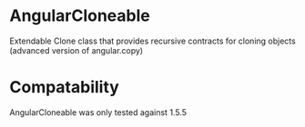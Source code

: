 # AngularCloneable
Extendable Clone class that provides recursive contracts for cloning objects (advanced version of angular.copy)

# Compatability
AngularCloneable was only tested against 1.5.5


